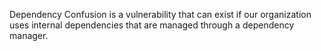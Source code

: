 Dependency Confusion is a vulnerability that can exist if our organization uses internal dependencies that are managed through a dependency manager.